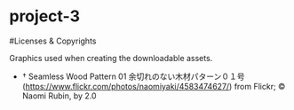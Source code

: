 # project-3

#Licenses & Copyrights

Graphics used when creating the downloadable assets.

- † Seamless Wood Pattern 01 余切れのない木材パターン０１号(https://www.flickr.com/photos/naomiyaki/4583474627/) from Flickr; © Naomi Rubin, by 2.0
